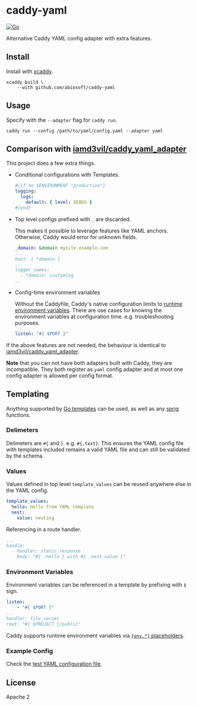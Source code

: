 # caddy-yaml

[![Go](https://github.com/abiosoft/caddy-yaml/workflows/Go/badge.svg)](https://github.com/abiosoft/caddy-yaml/actions)


Alternative Caddy YAML config adapter with extra features.

## Install

Install with [xcaddy](https://github.com/caddyserver/xcaddy).

```
xcaddy build \
    --with github.com/abiosoft/caddy-yaml
```
## Usage

Specify with the `--adapter` flag for `caddy run`.
```
caddy run --config /path/to/yaml/config.yaml --adapter yaml
```

## Comparison with [iamd3vil/caddy_yaml_adapter](https://github.com/iamd3vil/caddy_yaml_adapter)

This project does a few extra things.

* Conditional configurations with Templates.

  ```yaml
  #{if ne $ENVIRONMENT "production"}
  logging:
    logs:
      default: { level: DEBUG }
  #{end}
  ```

* Top level configs prefixed with `_` are discarded.

  This makes it possible to leverage features like YAML anchors. Otherwise, Caddy would error for unknown fields.

  ```yaml
  _domain: &domain mysite.example.com
  ...
  host: [ *domain ]
  ...
  logger_names: 
    - *domain: customlog
  ...
  ```

* Config-time environment variables

  Without the Caddyfile, Caddy's native configuration limits to [runtime environment variables](https://caddyserver.com/docs/caddyfile/concepts#environment-variables).
  There are use cases for knowing the environment variables at configuration time. e.g. troubleshooting purposes.

  ```yaml
  listen: "#{ $PORT }"
  ```

If the above features are not needed, the behaviour is identical to [iamd3vil/caddy_yaml_adapter](https://github.com/iamd3vil/caddy_yaml_adapter).


**Note** that you can not have both adapters built with Caddy, they are incompatible. They both register as `yaml` config adapter and at most one config adapter is allowed per config format.


## Templating

Anything supported by [Go templates](https://pkg.go.dev/text/template) can be used, as well as any [sprig](https://masterminds.github.io/sprig) functions.

### Delimeters

Delimeters are `#{` and `}`. e.g. `#{.text}`. This ensures the YAML config file with templates included remains a valid YAML file and can still be validated by the schema.

### Values

Values defined in top level `template_values` can be reused anywhere else in
the YAML config.

```yaml
template_values:
  hello: Hello from YAML template
  nest:
    value: nesting
```
Referencing in a route handler.

```yaml
...
handle:
  - handler: static_response
    body: "#{ .hello } with #{ .nest.value }"
```

### Environment Variables

Environment variables can be referenced in a template by prefixing with `$` sign.

```yaml
listen:
    - "#{ $PORT }"
...
handler: file_server
root: "#{ $PROJECT }/public"
```

Caddy supports runtime environment variables via [`{env.*}` placeholders](https://caddyserver.com/docs/caddyfile/concepts#environment-variables).

### Example Config 

Check the [test YAML configuration file](https://github.com/abiosoft/caddy-yaml/blob/master/testdata/test.caddy.yaml).

## License

Apache 2
